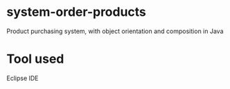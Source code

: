 # system-order-products
Product purchasing system, with object orientation and composition in Java
# Tool used
Eclipse IDE
